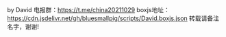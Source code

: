 by David
电报群：https://t.me/china20211029
boxjs地址： https://cdn.jsdelivr.net/gh/bluesmallpig/scripts/David.boxjs.json
转载请备注名字，谢谢!
